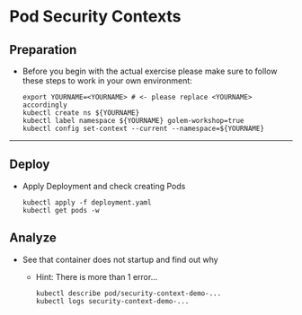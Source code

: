 # Pod Security Contexts

## Preparation

* Before you begin with the actual exercise please make sure to follow these steps to work in your own environment:

  ```shell
  export YOURNAME=<YOURNAME> # <- please replace <YOURNAME> accordingly
  kubectl create ns ${YOURNAME}
  kubectl label namespace ${YOURNAME} golem-workshop=true
  kubectl config set-context --current --namespace=${YOURNAME}
  ```

---

## Deploy

* Apply Deployment and check creating Pods
  
  ```shell
  kubectl apply -f deployment.yaml
  kubectl get pods -w
  ```

## Analyze

* See that container does not startup and find out why
  * Hint: There is more than 1 error...

    ```shell
    kubectl describe pod/security-context-demo-...
    kubectl logs security-context-demo-...
    ```

